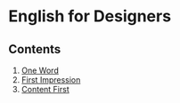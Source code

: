 # English for Designers

## Contents

1. [One Word](01-one-word/)
2. [First Impression](02-first-impression/)
3. [Content First](03-content-first/)
